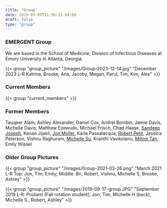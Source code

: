 ```yaml
---
title: "Group"
date: 2019-09-09T11:56:13-04:00
draft: false
type: "group"
---
```

### EMERGENT Group

We are based in the School of Medicine, Division of Infectious Diseases at  Emory University in Atlanta, Georgia.

{{< group "group_picture" "/images/Group-2023-12-14.jpg" "December 2023 L-R Katrina, Brooke, Ana, Jacoby, Megan, Parul, Tim, Kim, Alex" >}}

### Current Members

{{< group "current_members" >}}

### Former Members
Tauqeer Alam, Ashley Alexander, Daniel Cox, Andrei Bombin, Jamie Davis, Michelle Davis, Matthew Ezewudo, Michael Frisch, Chad Haase, [Sandeep Joseph](https://twitter.com/jose_sandeep), Kenan Jijakli, [Jon Moller](https://twitter.com/abraham_moller), Karla Passalacqua, [Robert Petit](https://twitter.com/rpetit3), Jessica Peterson, Vishnu Raghuram, [Michelle Su](https://twitter.com/mishmash_su), Kranthi Vavikolanu, [Milton Tan](https://twitter.com/mtanichthys), Emily Wissel

### Older Group Pictures

{{< group "group_picture" "/images/Group-2021-03-26.png" "March 2021 L-R Top: Jon, Tim, Emily; Middle: Bri, Robert, Vishnu, Michelle S, Brooke, Ashley" >}}

{{< group "group_picture" "/images/2019-09-17-group.JPG" "September 2019 L-R: Poulami (Fall rotation student), Jon, Tim, Michelle H (back), Michelle S., Robert, Ashley" >}}
